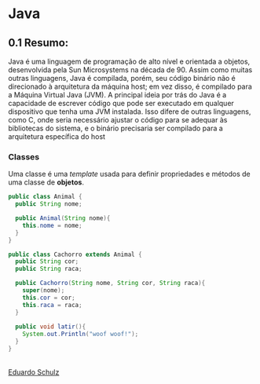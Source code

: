 # Java

## 0.1 Resumo: 

Java é uma linguagem de programação de alto nível e orientada a objetos, desenvolvida pela Sun Microsystems na década de 90. Assim como muitas outras linguagens, Java é compilada, porém, seu código binário não é direcionado à arquitetura da máquina host; em vez disso, é compilado para a Máquina Virtual Java (JVM). A principal ideia por trás do Java é a capacidade de escrever código que pode ser executado em qualquer dispositivo que tenha uma JVM instalada. Isso difere de outras linguagens, como C, onde seria necessário ajustar o código para se adequar às bibliotecas do sistema, e o binário precisaria ser compilado para a arquitetura específica do host

### Classes

Uma classe é uma *template* usada para definir propriedades e métodos de uma classe de **objetos**.

```java
public class Animal {
  public String nome;

  public Animal(String nome){
    this.nome = nome;
  }
}

public class Cachorro extends Animal {
  public String cor;
  public String raca;

  public Cachorro(String nome, String cor, String raca){
    super(nome);
    this.cor = cor;
    this.raca = raca;
  }
  
  public void latir(){
    System.out.Println("woof woof!");
  }
}
```

<br>
<span class='git-page-authors'>
<a href='https://github.com/eduardoschulz'>Eduardo Schulz</a>
</span>